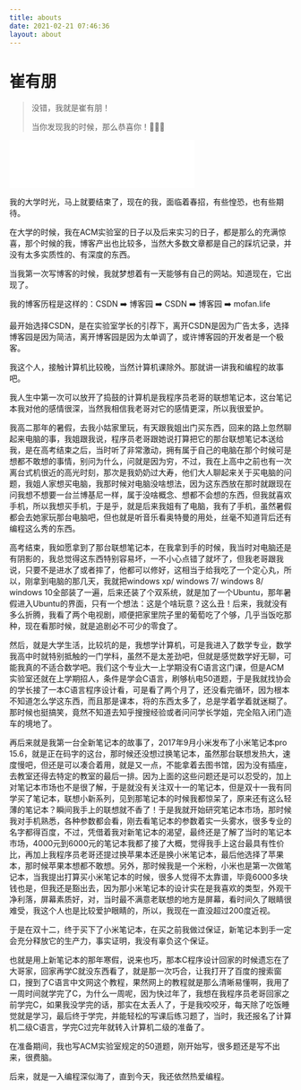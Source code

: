 ```yaml
---
title: abouts
date: 2021-02-21 07:46:36
layout: about
---
```


# 崔有朋

> 没错，我就是崔有朋！
>
> 当你发现我的时候，那么恭喜你！🎉🎉🎉



<iframe align="center" frameborder="no" border="0" marginwidth="0" marginheight="0" width=330 height=86 src="//music.163.com/outchain/player?type=2&id=1811921555&auto=1&height=66"></iframe>

我的大学时光，马上就要结束了，现在的我，面临着春招，有些惶恐，也有些期待。

在大学的时候，我在ACM实验室的日子以及后来实习的日子，都是那么的充满惊喜，那个时候的我，博客产出也比较多，当然大多数文章都是自己的踩坑记录，并没有太多实质性的、有深度的东西。

当我第一次写博客的时候，我就梦想着有一天能够有自己的网站。知道现在，它出现了。

我的博客历程是这样的：CSDN ➡️ 博客园 ➡️ CSDN ➡️ 博客园 ➡️ mofan.life

最开始选择CSDN，是在实验室学长的引荐下，离开CSDN是因为广告太多，选择博客园是因为简洁，离开博客园是因为太单调了，或许博客园的开发者是一个极客。

我这个人，接触计算机比较晚，当然计算机课除外。那就讲一讲我和编程的故事吧。

我人生中第一次可以放开了捣鼓的计算机是我程序员老哥的联想笔记本，这台笔记本我对他的感情很深，当然我相信我老哥对它的感情更深，所以我很爱护。

我高二那年的暑假，去我小姑家里玩，有天跟我姐出门买东西，回来的路上忽然聊起来电脑的事，我姐跟我说，程序员老哥跟她说打算把它的那台联想笔记本送给我，是在高考结束之后，当时听了非常激动，拥有属于自己的电脑在那个时候可是想都不敢想的事情，别问为什么，问就是因为穷，不过，我在上高中之前也有一次离台式机很近的高光时刻，那次是我奶奶过大寿，他们大人聊起来关于买电脑的问题，我姐人家想买电脑，我那时候对电脑没啥想法，因为这东西放在那时就跟现在问我想不想要一台兰博基尼一样，属于没啥概念、想都不会想的东西，但我就喜欢手机，所以我想买手机，于是乎，就是后来我姐有了电脑，我有了手机，虽然暑假都会去她家玩那台电脑吧，但也就是听音乐看奥特曼的用处，丝毫不知道背后还有编程这么秀的东西。

高考结束，我如愿拿到了那台联想笔记本，在我拿到手的时候，我当时对电脑还是有阴影的，我总觉得这东西特别容易坏，一不小心点错了就坏了，但我老哥跟我说，只要不是进水了或者摔了，他都可以修好，这相当于给我吃了一个定心丸，所以，刚拿到电脑的那几天，我就把windows xp/ windows 7/ windows 8/ windows 10全部装了一遍，后来还装了个双系统，就是加了一个Ubuntu，那年暑假进入Ubuntu的界面，只有一个想法：这是个啥玩意？这么丑！后来，我就没有多么折腾，我看了两个电视剧，顺便把家里院子里的葡萄吃了个够，几乎当饭吃那种，现在看那时候，就是追剧必不可少的零食了。

然后，就是大学生活，比较坑的是，我想学计算机，可是我进入了数学专业，数学我高中时就特别抵触的一门学科，虽然不是太差劲吧，但就是感觉数学好无聊，可能我真的不适合数学吧。我们这个专业大一上学期没有C语言这门课，但是ACM实验室还就在上学期招人，条件是学会C语言，刷够杭电50道题，于是我就找协会的学长接了一本C语言程序设计看，可是看了两个月了，还没看完循环，因为根本不知道怎么学这东西，而且那是课本，将的东西太多了，总是学着学着就迷糊了。那时候也挺搞笑，竟然不知道去知乎搜搜经验或者问问学长学姐，完全陷入闭门造车的境地了。

再后来就是我第一台全新笔记本的故事了，2017年9月小米发布了小米笔记本pro 15.6，就是正在码字的这台，那时候还没想过换笔记本，虽然那台联想发热大，速度慢吧，但还是可以凑合着用，就是又一点，不能拿着去图书馆，因为没有插座，去教室还得去特定的教室的最后一排。因为上面的这些问题还是可以忍受的，加上对笔记本市场也不是很了解，于是就没有关注双十一的笔记本，但是双十一我有同学买了笔记本，联想小新系列，见到那笔记本的时候我都惊呆了，原来还有这么轻薄的笔记本？瞬间我手上的联想就不香了！于是我就开始研究笔记本市场，那时候我对手机熟悉，各种参数都会看，刚去看笔记本的参数着实一头雾水，很多专业的名字都得百度，不过，凭借着我对新笔记本的渴望，最终还是了解了当时的笔记本市场，4000元到6000元的笔记本我都了接了大概，觉得我手上这台最具有性价比，再加上我程序员老哥还提过换苹果本还是换小米笔记本，最后他选择了苹果本，那时候苹果本想都不敢想。另外，那时候我是一个米粉，小米也是第一次做笔记本，当我提出打算买小米笔记本的时候，很多人觉得不太靠谱，毕竟6000多块钱也是，但我还是豁出去，因为那小米笔记本的设计实在是我喜欢的类型，外观干净利落，屏幕素质好，对，当时最不满意老联想的地方是屏幕，看时间久了眼睛很难受，我这个人也是比较爱护眼睛的，所以，我现在一直没超过200度近视。

于是在双十二，终于买下了小米笔记本，在买之前我做过保证，新笔记本到手一定会充分释放它的生产力，事实证明，我没有辜负这个保证。

也就是用上新笔记本的那年寒假，说来也巧，那本C程序设计回家的时候遗忘在了大哥家，回家再学C就没东西看了，就是那一次巧合，让我打开了百度的搜索窗口，搜到了C语言中文网这个教程，果然网上的教程就是那么清晰易懂啊，我用了一周时间就学完了C，为什么一周呢，因为快过年了，我想在我程序员老哥回家之前学完C，如果我没学完的话，那实在太丢人了，于是我咬咬牙，每天除了吃饭睡觉就是学习，最后终于学完，并能轻松的写课后练习题了，当时，我还报名了计算机二级C语言，学完C过完年就转入计算机二级的准备了。

在准备期间，我也写ACM实验室规定的50道题，刚开始写，很多题还是写不出来，很费脑。

后来，就是一入编程深似海了，直到今天，我还依然热爱编程。